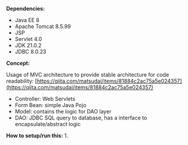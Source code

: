 **Dependencies:**

- Java EE 8
- Apache Tomcat 8.5.99
- JSP
- Servlet 4.0
- JDK 21.0.2
- JDBC 8.0.23

**Concept:**

Usage of MVC architecture to provide stable architecture for code readability:
[https://qiita.com/matsudai/items/81884c2ac75a5e024357](https://qiita.com/matsudai/items/81884c2ac75a5e024357)

- Controller: Web Servlets
- Form Bean: simple Java Pojo
- Model: contains the logic for DAO layer
- DAO: JDBC SQL query to database, has a interface to encapsulate/abstract logic

**How to setup/run this:**
1. 
